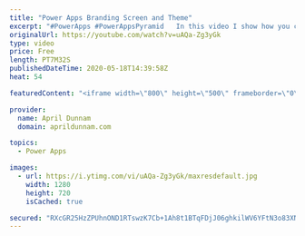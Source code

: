 ```yaml
---
title: "Power Apps Branding Screen and Theme"
excerpt: "#PowerApps #PowerAppsPyramid   In this video I show how you can create a branding screen in your Power Apps applications that mimics your company brand standard and use that screen to create a custom re-usable theme.    This is an expansion on my \"App Makeover: Quick Tips for Beautiful PowerApps\" talk"
originalUrl: https://youtube.com/watch?v=uAQa-Zg3yGk
type: video
price: Free
length: PT7M32S
publishedDateTime: 2020-05-18T14:39:58Z
heat: 54

featuredContent: "<iframe width=\"800\" height=\"500\" frameborder=\"0\" src=\"https://www.youtube.com/embed/uAQa-Zg3yGk\" allow=\"accelerometer; autoplay; encrypted-media; gyroscope; picture-in-picture\" allowfullscreen></iframe>"

provider:
  name: April Dunnam
  domain: aprildunnam.com

topics:
  - Power Apps

images:
  - url: https://i.ytimg.com/vi/uAQa-Zg3yGk/maxresdefault.jpg
    width: 1280
    height: 720
    isCached: true

secured: "RXcGR25HzZPUhnOND1RTswzK7Cb+1Ah8t1BTqFDjJ06ghkilWV6YFtN3o83XNGoCHq/cd19KLP63NGZ5Mn6qVmKY6DtIYO8GZQMDKyHSe+WnBGDM9jzJqx6KGY+uzfp9gvgaOy2n2Q8SMetdtCELOrvAhZLnEsM90blj6HttmztktGH0FpIzcU+qLmRHHLuPuhv6aXHsuoJWYC4P4bS7BXVOjzN5tAgpehzkfAf/kjHcrt0xlA1F57kDD9urN3InkI2ZFLCzxSAbOjVwV8GEzX0jFlp+Vp7+DoJT/gb748eiYFqslgqXqesSXQBz+xU5fc0Iq7k4dCnDNe6VkAbth4QMIJMYsi9sBsAZxbeFHnKwfUgrSfX27Ow90Mx+5pQLQDeNSvRXLBaWTpPPqGKaKGq5JBx6zmnlxnYKJZ0XAnA=;kMsA69MIjhTp5DPFUuDXTw=="
---
```


